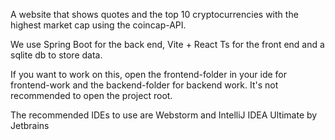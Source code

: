 A website that shows quotes and the top 10 cryptocurrencies with the highest market cap using the coincap-API.

We use Spring Boot for the back end, Vite + React Ts for the front end and a sqlite db to store data.

If you want to work on this, open the frontend-folder in your ide for frontend-work and the backend-folder for backend work. It's not recommended to open the project root.

The recommended IDEs to use are Webstorm and IntelliJ IDEA Ultimate by Jetbrains
